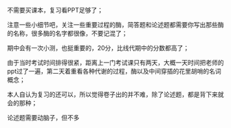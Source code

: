 不需要买课本，复习看PPT足够了；

注意一些小细节吧，关注一些重要过程的酶，简答题和论述题都需要你写出那些酶的名称，很多酶的名字都很像，不要记混了；

期中会有一次小测，也挺重要的，20分，比线代期中的分数都高了；

由于当时考试时间排得很紧，距离上一门考试课只有两天，大概一天时间把老师的ppt过了一遍，第二天着重看各种代谢的过程，酶以及中间穿插的花里胡哨的名词概念；

本人自认为复习的还可以，所以觉得卷子出的并不难，除了论述题，都是背下来就会的那种；

论述题需要动脑子，但不多
